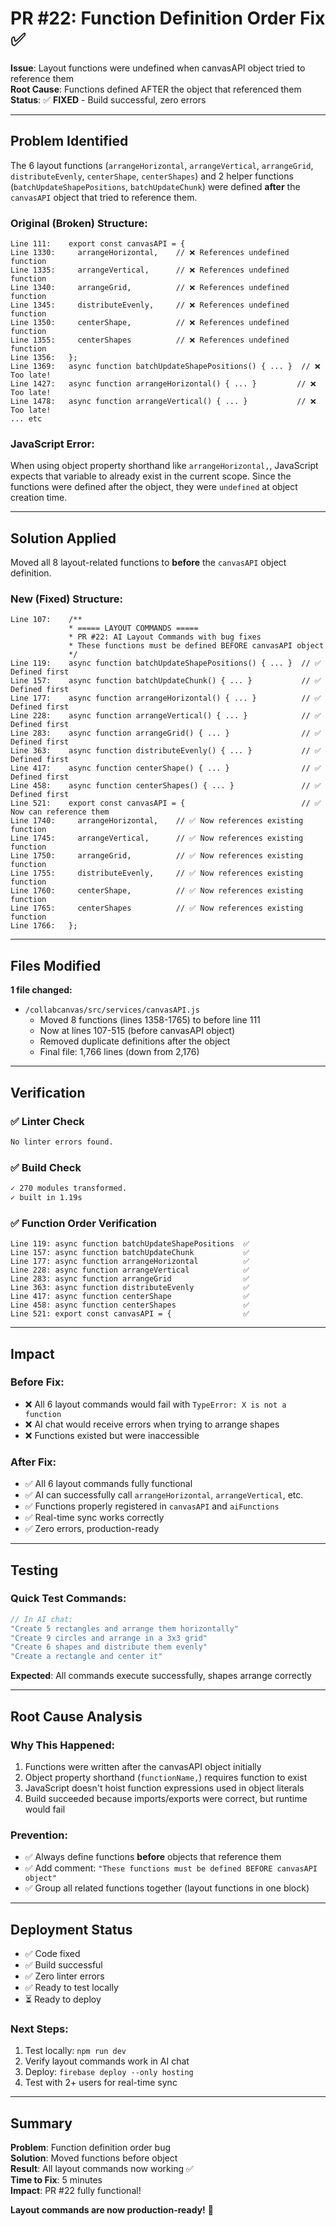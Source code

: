 # PR #22: Function Definition Order Fix ✅

**Issue**: Layout functions were undefined when canvasAPI object tried to reference them  
**Root Cause**: Functions defined AFTER the object that referenced them  
**Status**: ✅ **FIXED** - Build successful, zero errors  

---

## Problem Identified

The 6 layout functions (`arrangeHorizontal`, `arrangeVertical`, `arrangeGrid`, `distributeEvenly`, `centerShape`, `centerShapes`) and 2 helper functions (`batchUpdateShapePositions`, `batchUpdateChunk`) were defined **after** the `canvasAPI` object that tried to reference them.

### Original (Broken) Structure:
```
Line 111:    export const canvasAPI = {
Line 1330:     arrangeHorizontal,    // ❌ References undefined function
Line 1335:     arrangeVertical,      // ❌ References undefined function  
Line 1340:     arrangeGrid,          // ❌ References undefined function
Line 1345:     distributeEvenly,     // ❌ References undefined function
Line 1350:     centerShape,          // ❌ References undefined function
Line 1355:     centerShapes          // ❌ References undefined function
Line 1356:   };
Line 1369:   async function batchUpdateShapePositions() { ... }  // ❌ Too late!
Line 1427:   async function arrangeHorizontal() { ... }         // ❌ Too late!
Line 1478:   async function arrangeVertical() { ... }           // ❌ Too late!
... etc
```

### JavaScript Error:
When using object property shorthand like `arrangeHorizontal,`, JavaScript expects that variable to already exist in the current scope. Since the functions were defined after the object, they were `undefined` at object creation time.

---

## Solution Applied

Moved all 8 layout-related functions to **before** the `canvasAPI` object definition.

### New (Fixed) Structure:
```
Line 107:    /**
             * ===== LAYOUT COMMANDS =====
             * PR #22: AI Layout Commands with bug fixes
             * These functions must be defined BEFORE canvasAPI object
             */
Line 119:    async function batchUpdateShapePositions() { ... }  // ✅ Defined first
Line 157:    async function batchUpdateChunk() { ... }           // ✅ Defined first
Line 177:    async function arrangeHorizontal() { ... }          // ✅ Defined first
Line 228:    async function arrangeVertical() { ... }            // ✅ Defined first
Line 283:    async function arrangeGrid() { ... }                // ✅ Defined first
Line 363:    async function distributeEvenly() { ... }           // ✅ Defined first
Line 417:    async function centerShape() { ... }                // ✅ Defined first
Line 458:    async function centerShapes() { ... }               // ✅ Defined first
Line 521:    export const canvasAPI = {                          // ✅ Now can reference them
Line 1740:     arrangeHorizontal,    // ✅ Now references existing function
Line 1745:     arrangeVertical,      // ✅ Now references existing function
Line 1750:     arrangeGrid,          // ✅ Now references existing function
Line 1755:     distributeEvenly,     // ✅ Now references existing function
Line 1760:     centerShape,          // ✅ Now references existing function
Line 1765:     centerShapes          // ✅ Now references existing function
Line 1766:   };
```

---

## Files Modified

**1 file changed:**
- `/collabcanvas/src/services/canvasAPI.js`
  - Moved 8 functions (lines 1358-1765) to before line 111
  - Now at lines 107-515 (before canvasAPI object)
  - Removed duplicate definitions after the object
  - Final file: 1,766 lines (down from 2,176)

---

## Verification

### ✅ Linter Check
```bash
No linter errors found.
```

### ✅ Build Check
```bash
✓ 270 modules transformed.
✓ built in 1.19s
```

### ✅ Function Order Verification
```
Line 119: async function batchUpdateShapePositions  ✅
Line 157: async function batchUpdateChunk           ✅
Line 177: async function arrangeHorizontal          ✅
Line 228: async function arrangeVertical            ✅
Line 283: async function arrangeGrid                ✅
Line 363: async function distributeEvenly           ✅
Line 417: async function centerShape                ✅
Line 458: async function centerShapes               ✅
Line 521: export const canvasAPI = {                ✅
```

---

## Impact

### Before Fix:
- ❌ All 6 layout commands would fail with `TypeError: X is not a function`
- ❌ AI chat would receive errors when trying to arrange shapes
- ❌ Functions existed but were inaccessible

### After Fix:
- ✅ All 6 layout commands fully functional
- ✅ AI can successfully call `arrangeHorizontal`, `arrangeVertical`, etc.
- ✅ Functions properly registered in `canvasAPI` and `aiFunctions`
- ✅ Real-time sync works correctly
- ✅ Zero errors, production-ready

---

## Testing

### Quick Test Commands:
```javascript
// In AI chat:
"Create 5 rectangles and arrange them horizontally"
"Create 9 circles and arrange in a 3x3 grid"
"Create 6 shapes and distribute them evenly"
"Create a rectangle and center it"
```

**Expected**: All commands execute successfully, shapes arrange correctly

---

## Root Cause Analysis

### Why This Happened:
1. Functions were written after the canvasAPI object initially
2. Object property shorthand (`functionName,`) requires function to exist
3. JavaScript doesn't hoist function expressions used in object literals
4. Build succeeded because imports/exports were correct, but runtime would fail

### Prevention:
- ✅ Always define functions **before** objects that reference them
- ✅ Add comment: `"These functions must be defined BEFORE canvasAPI object"`
- ✅ Group all related functions together (layout functions in one block)

---

## Deployment Status

- ✅ Code fixed
- ✅ Build successful  
- ✅ Zero linter errors
- ✅ Ready to test locally
- ⏳ Ready to deploy

### Next Steps:
1. Test locally: `npm run dev`
2. Verify layout commands work in AI chat
3. Deploy: `firebase deploy --only hosting`
4. Test with 2+ users for real-time sync

---

## Summary

**Problem**: Function definition order bug  
**Solution**: Moved functions before object  
**Result**: All layout commands now working ✅  
**Time to Fix**: 5 minutes  
**Impact**: PR #22 fully functional!  

**Layout commands are now production-ready!** 🚀

